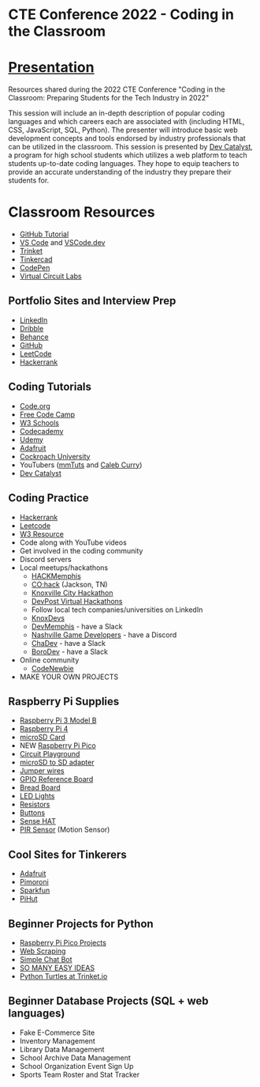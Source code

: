 # CTE Conference 2022 - Coding in the Classroom

# [Presentation](https://docs.google.com/presentation/d/1uEuzgEh7uH5VP1vdeXwna4lF_AuWwwFP/edit?usp=sharing&ouid=115257382631583950124&rtpof=true&sd=true)

Resources shared during the 2022 CTE Conference "Coding in the Classroom: Preparing Students for the Tech Industry in 2022"

This session will include an in-depth description of popular coding languages and which careers each are associated with (including HTML, CSS, JavaScript, SQL, Python). The presenter will introduce basic web development concepts and tools endorsed by industry professionals that can be utilized in the classroom. This session is presented by [Dev Catalyst](devcatalyst.com), a program for high school students which utilizes a web platform to teach students up-to-date coding languages. They hope to equip teachers to provide an accurate understanding of the industry they prepare their students for.

# Classroom Resources
- [GitHub Tutorial](https://guides.github.com/)
- [VS Code](https://code.visualstudio.com/) and [VSCode.dev](https://vscode.dev/)
- [Trinket](https://trinket.io/)
- [Tinkercad](https://www.tinkercad.com/)
- [CodePen](https://codepen.io/)
- [Virtual Circuit Labs](https://phet.colorado.edu/en/simulation/circuit-construction-kit-dc-virtual-lab)

## Portfolio Sites and Interview Prep
- [LinkedIn](https://www.linkedin.com/)
- [Dribble](https://dribbble.com/)
- [Behance](https://www.behance.net/)
- [GitHub](github.com)
- [LeetCode](https://leetcode.com/)
- [Hackerrank](https://www.hackerrank.com/)

## Coding Tutorials
- [Code.org](https://code.org/)
- [Free Code Camp](https://www.freecodecamp.org/)
- [W3 Schools](https://www.w3schools.com/)
- [Codecademy](https://www.codecademy.com/)
- [Udemy](https://www.udemy.com/)
- [Adafruit](https://learn.adafruit.com/)
- [Cockroach University](https://university.cockroachlabs.com/courses)
- YouTubers ([mmTuts](https://www.youtube.com/channel/UCzyuZJ8zZ-Lhfnz41DG5qLw) and [Caleb Curry](https://www.youtube.com/user/CalebTheVideoMaker2))
- [Dev Catalyst](https://www.devcatalyst.com/)

## Coding Practice
- [Hackerrank](https://www.hackerrank.com/)
- [Leetcode](https://leetcode.com/)
- [W3 Resource](https://www.w3resource.com/)
- Code along with YouTube videos
- Get involved in the coding community
- Discord servers
- Local meetups/hackathons
  - [HACKMemphis](https://www.facebook.com/HackMemphis)
  - [CO:hack](https://www.facebook.com/AtTheCO) (Jackson, TN)
  - [Knoxville City Hackathon](https://knxhx.org/)
  - [DevPost Virtual Hackathons](https://quickbase.devpost.com/resources)
  - Follow local tech companies/universities on LinkedIn
  - [KnoxDevs](https://knoxdevs.com/)
  - [DevMemphis](https://www.facebook.com/MemphisTechnology) - have a Slack
  - [Nashville Game Developers](https://nashgame.dev/) - have a Discord
  - [ChaDev](https://chadev.com/) - have a Slack
  - [BoroDev](https://www.meetup.com/BoroDev/) - have a Slack
- Online community
  - [CodeNewbie](https://www.codenewbie.org/)
- MAKE YOUR OWN PROJECTS

## Raspberry Pi Supplies
- [Raspberry Pi 3 Model B](https://www.adafruit.com/product/3775)
- [Raspberry Pi 4 ](https://www.canakit.com/raspberry-pi-4-basic-kit.html)
- [microSD Card](https://www.amazon.com/Silicon-Power-Speed-MicroSD-Adapter/dp/B07Q384TPK?tag=georiot-us-default-20&ascsubtag=tomshardware-us-1069463351103967600-20&geniuslink=true)
- NEW [Raspberry Pi Pico](https://www.raspberrypi.com/products/raspberry-pi-pico/) 
- [Circuit Playground](https://www.adafruit.com/product/3000)
- [microSD to SD adapter](https://www.amazon.com/SanDisk-microSD-Memory-Adapter-MICROSD-ADAPTER/dp/B0047WZOOO/ref=sr_1_3?dchild=1&keywords=microSD+to+SD+adapter&qid=1625672623&s=electronics&sr=1-3)
- [Jumper wires](https://www.amazon.com/IZOKEE-Solderless-Breadboard-Arduino-Project/dp/B08151TQHG/ref=sr_1_10?crid=2AN9UUXAB6I2V&keywords=jumper+wires+variety&qid=1657743482&sprefix=jumper+wires+variety%2Caps%2C97&sr=8-10)
- [GPIO Reference Board](https://www.amazon.com/dp/B07DM78KS8/ref=dp_iou_view_item?ie=UTF8&th=1)
- [Bread Board](https://www.amazon.com/ELEGOO-tie-points-breadboard-Arduino-Jumper/dp/B01EV640I6/ref=sr_1_1_sspa?keywords=breadboard&qid=1574117736&s=industrial&sr=1-1-spons&psc=1&spLa=ZW5jcnlwdGVkUXVhbGlmaWVyPUFFODg4VEFKSVVSWUEmZW5jcnlwdGVkSWQ9QTAwMDUyNzQyWExHMlZHOVU2MFlFJmVuY3J5cHRlZEFkSWQ9QTA1MjUwNDcyS0tYMFNYRERWVjNYJndpZGdldE5hbWU9c3BfYXRmJmFjdGlvbj1jbGlja1JlZGlyZWN0JmRvTm90TG9nQ2xpY2s9dHJ1ZQ==)
- [LED Lights](https://www.amazon.com/LED-Emitting-Assortment-Electronic-Experiment/dp/B06XPJ92ZP/ref=sr_1_2?keywords=LED+lights+raspberry+pi&qid=1574117659&sr=8-2)
- [Resistors](https://www.amazon.com/Elegoo-Values-Resistor-Assortment-Compliant/dp/B072BL2VX1/ref=pd_bxgy_328_img_2/138-6195486-0728760?_encoding=UTF8&pd_rd_i=B072BL2VX1&pd_rd_r=dd092f77-e96e-4951-b652-e7bd9c92db71&pd_rd_w=RTv6E&pd_rd_wg=MpYnn&pf_rd_p=09627863-9889-4290-b90a-5e9f86682449&pf_rd_r=57HWDP3C870YQ63BXSVZ&psc=1&refRID=57HWDP3C870YQ63BXSVZ)
- [Buttons](https://www.amazon.com/dp/B07CG7VTGD/ref=sspa_dk_detail_9?psc=1&pd_rd_i=B07CG7VTGD&pd_rd_w=2rCtI&pf_rd_p=45a72588-80f7-4414-9851-786f6c16d42b&pd_rd_wg=pQV2x&pf_rd_r=H9XK4F4X04MYYKZ7CC22&pd_rd_r=c9f3b003-fcdd-4c06-b471-96dd0999df56&spLa=ZW5jcnlwdGVkUXVhbGlmaWVyPUExTzFFM1NWWlNLNzFDJmVuY3J5cHRlZElkPUEwMTE0NzI5MjU1ODJSVlFPWkNSTyZlbmNyeXB0ZWRBZElkPUEwMzk2MDA1M0FLOVMwQVdXMjFPQSZ3aWRnZXROYW1lPXNwX2RldGFpbCZhY3Rpb249Y2xpY2tSZWRpcmVjdCZkb05vdExvZ0NsaWNrPXRydWU=)
- [Sense HAT](https://www.amazon.com/RASPBERRY-PI-RASPBERRYPI-SENSEHAT-Raspberry-Orientation-Temperature/dp/B014HDG74S/ref=sr_1_1?dchild=1&keywords=Sense+HAT&qid=1591378242&sr=8-1)
- [PIR Sensor](https://www.amazon.com/HC-SR501-Sensor-Infrared-Arduino-Raspberry/dp/B07KBWVJMP/ref=sr_1_4?dchild=1&keywords=PIR+sensor&qid=1591378361&sr=8-4) (Motion Sensor)

## Cool Sites for Tinkerers
- [Adafruit](https://www.adafruit.com/)
- [Pimoroni](https://shop.pimoroni.com/)
- [Sparkfun](https://www.sparkfun.com/)
- [PiHut](https://thepihut.com/)

## Beginner Projects for Python
- [Raspberry Pi Pico Projects](https://projects.raspberrypi.org/en)
- [Web Scraping](https://www.educative.io/blog/python-web-scraping-tutorial)
- [Simple Chat Bot](https://medium.com/the-code-weekly/python-basics-creating-a-very-simple-chat-bot-using-python-28c33661bd61)
- [SO MANY EASY IDEAS](https://www.freecodecamp.org/news/python-projects-for-beginners/)
- [Python Turtles at Trinket.io](https://hourofpython.trinket.io/a-visual-introduction-to-python)

## Beginner Database Projects (SQL + web languages)
- Fake E-Commerce Site
- Inventory Management
- Library Data Management
- School Archive Data Management
- School Organization Event Sign Up
- Sports Team Roster and Stat Tracker
